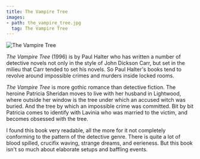 ```yaml
---
title: The Vampire Tree
images:
- path: the_vampire_tree.jpg
  tag: The Vampire Tree
---
```

![The Vampire Tree](the_vampire_tree.jpg)

*The Vampire Tree* (1996) is by Paul Halter who has
written a number of detective novels not only in the style of John Dickson
Carr, but set in the milieu that Carr tended to set his novels.
So Paul Halter's books tend to revolve around impossible
crimes and murders inside locked rooms. 

*The Vampire Tree* is more gothic romance than detective fiction.
The heroine Patricia Sheridan moves to live with her husband in
Lightwood, where outside her window is the tree under which 
an accused witch was buried. And the tree by which an impossible
crime was committed. Bit by bit Patricia comes to identify with
Lavinia who was married to the victim, and becomes obsessed
with the tree.

I found this book very readable, all the more for it not completely conforming to
the pattern of the detective genre. There is quite a lot of blood spilled,
crucifix waving, strange dreams, and eerieness. But this book
isn't so much about elaborate setups and baffling events.
